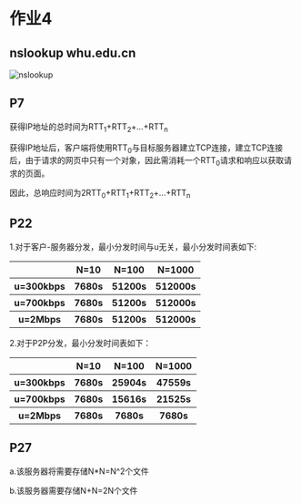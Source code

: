 # 作业4
##  nslookup whu.edu.cn

![nslookup](https://github.com/xuchuyu/computernet/blob/master/img/nslookup.png)

##  P7
获得IP地址的总时间为RTT<sub>1</sub>+RTT<sub>2</sub>+...+RTT<sub>n</sub>

获得IP地址后，客户端将使用RTT<sub>0</sub>与目标服务器建立TCP连接，建立TCP连接后，由于请求的网页中只有一个对象，因此需消耗一个RTT<sub>0</sub>请求和响应以获取请求的页面。

因此，总响应时间为2RTT<sub>0</sub>+RTT<sub>1</sub>+RTT<sub>2</sub>+...+RTT<sub>n</sub>


##  P22
1.对于客户-服务器分发，最小分发时间与u无关，最小分发时间表如下:
<table>
<tr>
<th></th>
<th>N=10</th>
<th>N=100</th>
<th>N=1000</th>
</tr>
<tr>
<th>u=300kbps</th>
<th>7680s</th>
<th>51200s</th>
<th>512000s</th>
</tr>
<tr>
<th>u=700kbps</th>
<th>7680s</th>
<th>51200s</th>
<th>512000s</th>
</tr>
<tr>
<th>u=2Mbps</th>
<th>7680s</th>
<th>51200s</th>
<th>512000s</th>
</tr>
</table>


2.对于P2P分发，最小分发时间表如下：
<table>
<tr>
<th></th>
<th>N=10</th>
<th>N=100</th>
<th>N=1000</th>
</tr>
<tr>
<th>u=300kbps</th>
<th>7680s</th>
<th>25904s</th>
<th>47559s</th>
</tr>
<tr>
<th>u=700kbps</th>
<th>7680s</th>
<th>15616s</th>
<th>21525s</th>
</tr>
<tr>
<th>u=2Mbps</th>
<th>7680s</th>
<th>7680s</th>
<th>7680s</th>
</tr>
</table>


##  P27

a.该服务器将需要存储N*N=N^2个文件

b.该服务器需要存储N+N=2N个文件